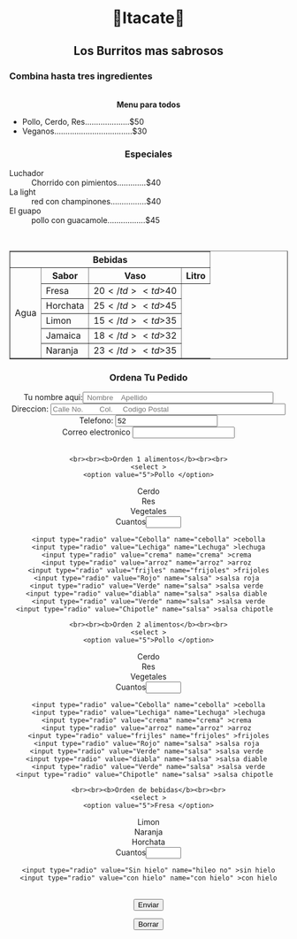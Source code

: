 <h1><center>🌯Itacate🌯</center></h1>
<h2><center>Los Burritos mas sabrosos</center></h2>
<h3>Combina hasta tres ingredientes</h3>
<img src="burrito.png" alt="">
<img src=""

<h3><center><b>Menu para todos</b></center></h3>
<ul>
    <li>Pollo, Cerdo, Res....................$50</li>
    <li>Veganos...................................$30</li>
</ul>
<h3><center>Especiales</center></h3>
<dt>Luchador
    <dd>Chorrido con pimientos.............$40</dd>
</dt>
<dt>La light
    <dd>red con champinones................$40</dd>
</dt>
<dt>El guapo
    <dd>pollo con guacamole.................$45</dd>
</dt>

<br><center><table border="1" ></center>
    <tr>
        <th colspan="10">Bebidas</th>
    </tr>
    <tr>
        <td rowspan="6">Agua</td>
        <th>Sabor</th>
        <th>Vaso</th>
        <th>Litro</th>
    </tr>
    <tr>
        <td>Fresa</td>
        <td>$20</td>
        <td>$40</td>
    </tr>
    <tr>
        <td>Horchata</td>
        <td>$25</td>
        <td>$45</td>
    </tr>
    <tr>
        <td>Limon</td>
        <td>$15</td>
        <td>$35</td>
    </tr>
    <tr>
        <td>Jamaica</td>
        <td>$18</td>
        <td>$32</td>
    </tr>
    <tr>
        <td>Naranja</td>
        <td>$23</td>
        <td>$35</td>
    </tr>

</table>


<h3><center>Ordena Tu Pedido</center></h3>
<form action="https://formspree.io/f/mayzjaqr" method="POST">
    Tu nombre aqui:<input placeholder=" Nombre    Apellido       " size="40" name="nombre">
    <br>Direccion: <input placeholder="Calle No.        Col.     Codigo Postal" name="direccion" size="50">
    <br>Telefono: <input value="52" minlength="12" maxlength="12" name="telefono">
    <br>Correo electronico <input email="" name="correo electronico"><br><br>


    <br><br><b>Orden 1 alimentos</b><br><br>
    <select >
    <option value="5">Pollo </option>
   <option value="5"> Cerdo</option>
    <option value="5">Res</option>
    <option value="5">Vegetales</option>
    </select>
Cuantos<input type="number" min="1" max="100">

    <input type="radio" value="Cebolla" name="cebolla" >cebolla
    <input type="radio" value="Lechiga" name="Lechuga" >lechuga
    <input type="radio" value="crema" name="crema" >crema 
    <input type="radio" value="arroz" name="arroz" >arroz 
    <input type="radio" value="frijles" name="frijoles" >frijoles
    <input type="radio" value="Rojo" name="salsa" >salsa roja 
    <input type="radio" value="Verde" name="salsa" >salsa verde 
    <input type="radio" value="diabla" name="salsa" >salsa diable 
    <input type="radio" value="Verde" name="salsa" >salsa verde
    <input type="radio" value="Chipotle" name="salsa" >salsa chipotle  

    <br><br><b>Orden 2 alimentos</b><br><br>
    <select >
    <option value="5">Pollo </option>
   <option value="5"> Cerdo</option>
    <option value="5">Res</option>
    <option value="5">Vegetales</option>
    </select>
Cuantos<input type="number" min="1" max="100">

    <input type="radio" value="Cebolla" name="cebolla" >cebolla
    <input type="radio" value="Lechiga" name="Lechuga" >lechuga
    <input type="radio" value="crema" name="crema" >crema 
    <input type="radio" value="arroz" name="arroz" >arroz 
    <input type="radio" value="frijles" name="frijoles" >frijoles
    <input type="radio" value="Rojo" name="salsa" >salsa roja 
    <input type="radio" value="Verde" name="salsa" >salsa verde 
    <input type="radio" value="diabla" name="salsa" >salsa diable 
    <input type="radio" value="Verde" name="salsa" >salsa verde
    <input type="radio" value="Chipotle" name="salsa" >salsa chipotle  

    <br><br><b>Orden de bebidas</b><br><br>
    <select >
    <option value="5">Fresa </option>
   <option value="5"> Limon</option>
    <option value="5">Naranja</option>
    <option value="5">Horchata</option>
    </select>
Cuantos<input type="number" min="1" max="100">

    <input type="radio" value="Sin hielo" name="hileo no" >sin hielo
    <input type="radio" value="con hielo" name="con hielo" >con hielo
    


<p><br> <input type="submit" value="Enviar"></p>
<input type="reset" value="Borrar">


</form>

        





</dt>
